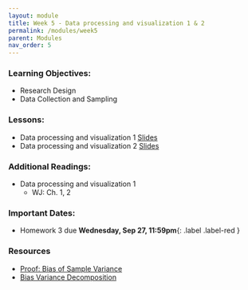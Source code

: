 ```yaml
---
layout: module
title: Week 5 - Data processing and visualization 1 & 2
permalink: /modules/week5
parent: Modules
nav_order: 5
---
```


### Learning Objectives:
* Research Design
* Data Collection and Sampling


### Lessons:
*  Data processing and visualization 1 [Slides]()
*  Data processing and visualization 2 [Slides]()


### Additional Readings:
* Data processing and visualization 1 
    * WJ: Ch. 1, 2

### Important Dates:
* Homework 3 due **Wednesday, Sep 27, 11:59pm**{: .label .label-red }

### Resources
* [Proof: Bias of Sample Variance](https://proofwiki.org/wiki/Bias_of_Sample_Variance)
* [Bias Variance Decomposition](https://towardsdatascience.com/the-bias-variance-tradeoff-8818f41e39e9)